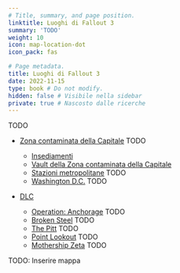 ```yaml
---
# Title, summary, and page position.
linktitle: Luoghi di Fallout 3
summary: 'TODO'
weight: 10
icon: map-location-dot
icon_pack: fas

# Page metadata.
title: Luoghi di Fallout 3
date: 2022-11-15
type: book # Do not modify.
hidden: false # Visibile nella sidebar
private: true # Nascosto dalle ricerche
---
```


TODO

- [Zona contaminata della Capitale](zona-contaminata-della-capitale) TODO
    - [Insediamenti](insediamenti-della-zona-contaminata-della-capitale)
    - [Vault della Zona contaminata della Capitale](vault-della-zona-contaminata-della-capitale)
    - [Stazioni metropolitane](stazioni-metropolitane) TODO
    - [Washington D.C.](washington) TODO

- [DLC](dlc)
    - [Operation: Anchorage](dlc-anchorage) TODO
    - [Broken Steel](dlc-broken-steel) TODO
    - [The Pitt](dlc-the-pitt) TODO
    - [Point Lookout](dlc-point-lookout) TODO
    - [Mothership Zeta](dlc-mothership-zeta) TODO

TODO: Inserire mappa
